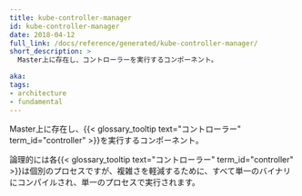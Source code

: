 ```yaml
---
title: kube-controller-manager
id: kube-controller-manager
date: 2018-04-12
full_link: /docs/reference/generated/kube-controller-manager/
short_description: >
  Master上に存在し、コントローラーを実行するコンポーネント。

aka: 
tags:
- architecture
- fundamental
---
```

 Master上に存在し、{{< glossary_tooltip text="コントローラー" term_id="controller" >}}を実行するコンポーネント。

<!--more--> 

論理的には各{{< glossary_tooltip text="コントローラー" term_id="controller" >}}は個別のプロセスですが、複雑さを軽減するために、すべて単一のバイナリにコンパイルされ、単一のプロセスで実行されます。


